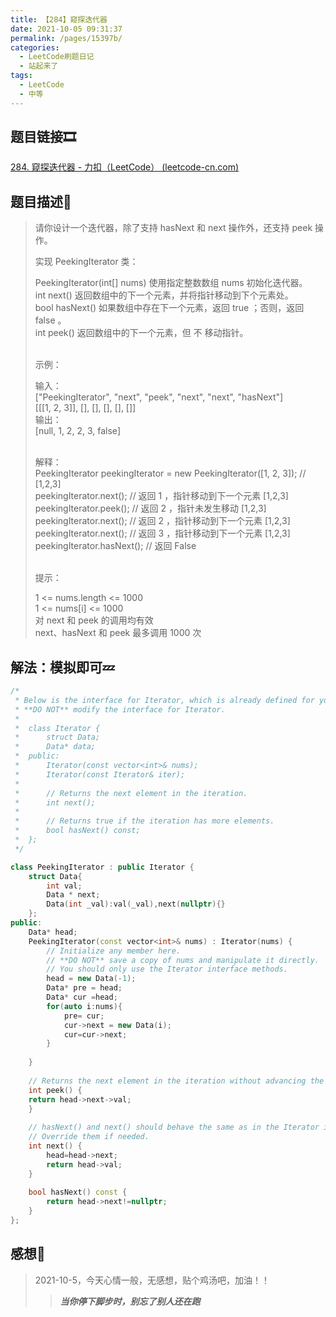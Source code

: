 ```yaml
---
title: 【284】窥探迭代器
date: 2021-10-05 09:31:37
permalink: /pages/15397b/
categories:
  - LeetCode刷题日记
  - 站起来了
tags:
  - LeetCode
  - 中等
---
```

## 题目链接🎞

[284. 窥探迭代器 - 力扣（LeetCode） (leetcode-cn.com)](https://leetcode-cn.com/problems/peeking-iterator/)



## 题目描述💚

> 请你设计一个迭代器，除了支持 hasNext 和 next 操作外，还支持 peek 操作。<br/>
>
> 实现 PeekingIterator 类：<br/>
>
> PeekingIterator(int[] nums) 使用指定整数数组 nums 初始化迭代器。<br/>
> int next() 返回数组中的下一个元素，并将指针移动到下个元素处。<br/>
> bool hasNext() 如果数组中存在下一个元素，返回 true ；否则，返回 false 。<br/>
> int peek() 返回数组中的下一个元素，但 不 移动指针。<br/><br/>
>
>
> 示例：<br/>
>
> 输入：<br/>
> ["PeekingIterator", "next", "peek", "next", "next", "hasNext"]<br/>
> [[[1, 2, 3]], [], [], [], [], []]<br/>
> 输出：<br/>
> [null, 1, 2, 2, 3, false]<br/><br/>
>
> 解释：<br/>
> PeekingIterator peekingIterator = new PeekingIterator([1, 2, 3]); // [1,2,3]<br/>
> peekingIterator.next();    // 返回 1 ，指针移动到下一个元素 [1,2,3]<br/>
> peekingIterator.peek();    // 返回 2 ，指针未发生移动 [1,2,3]<br/>
> peekingIterator.next();    // 返回 2 ，指针移动到下一个元素 [1,2,3]<br/>
> peekingIterator.next();    // 返回 3 ，指针移动到下一个元素 [1,2,3]<br/>
> peekingIterator.hasNext(); // 返回 False<br/><br/>
>
>
> 提示：<br/>
>
> 1 <= nums.length <= 1000<br/>
> 1 <= nums[i] <= 1000<br/>
> 对 next 和 peek 的调用均有效<br/>
> next、hasNext 和 peek 最多调用  1000 次<br/>



## 解法：模拟即可💤

```cpp
/*
 * Below is the interface for Iterator, which is already defined for you.
 * **DO NOT** modify the interface for Iterator.
 *
 *  class Iterator {
 *		struct Data;
 * 		Data* data;
 *  public:
 *		Iterator(const vector<int>& nums);
 * 		Iterator(const Iterator& iter);
 *
 * 		// Returns the next element in the iteration.
 *		int next();
 *
 *		// Returns true if the iteration has more elements.
 *		bool hasNext() const;
 *	};
 */

class PeekingIterator : public Iterator {
    struct Data{
        int val;
        Data * next;
        Data(int _val):val(_val),next(nullptr){}
    };
public:
    Data* head;
	PeekingIterator(const vector<int>& nums) : Iterator(nums) {
	    // Initialize any member here.
	    // **DO NOT** save a copy of nums and manipulate it directly.
	    // You should only use the Iterator interface methods.
	    head = new Data(-1);
	    Data* pre = head;
	    Data* cur =head;
	    for(auto i:nums){
	        pre= cur;
	        cur->next = new Data(i);
	        cur=cur->next;
	    }
	    
	}
	
    // Returns the next element in the iteration without advancing the iterator.
	int peek() {
    return head->next->val;
	}
	
	// hasNext() and next() should behave the same as in the Iterator interface.
	// Override them if needed.
	int next() {
	    head=head->next;
	    return head->val;
	}
	
	bool hasNext() const {
	    return head->next!=nullptr;
	}
};
```



## 感想💨

> 2021-10-5，今天心情一般，无感想，贴个鸡汤吧，加油！！
>
> > ***当你停下脚步时，别忘了别人还在跑***

